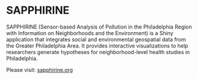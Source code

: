 # SAPPHIRINE

SAPPHIRINE (Sensor-based Analysis of Pollution in the Philadelphia Region with
Information on Neighborhoods and the Environment) is a Shiny application that
integrates social and environmental geospatial data from the Greater
Philadelphia Area. It provides interactive visualizations to help researchers
generate hypotheses for neighborhood-level health studies in Philadelphia.

Please visit: [sapphirine.org](https://sapphirine.org/)
